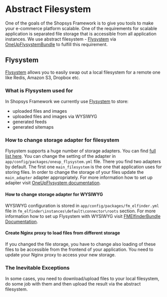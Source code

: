 # Abstract Filesystem
One of the goals of the Shopsys Framework is to give you tools to make your e-commerce platform scalable. 
One of the requirements for scalable application is separated file storage that is accessible from all application instances.
We use abstract filesystem - [Flysystem](https://github.com/thephpleague/flysystem) via [OneUpFlysystemBundle](https://github.com/1up-lab/OneupFlysystemBundle) to fulfill this requirement. 

## Flysystem
[Flysystem](https://github.com/thephpleague/flysystem) allows you to easily swap out a local filesystem for a remote one like Redis, Amazon S3, Dropbox etc.

### What is Flysystem used for
In Shopsys Framework we currently use [Flysystem](https://github.com/thephpleague/flysystem) to store:
- uploaded files and images
- uploaded files and images via WYSIWYG
- generated feeds
- generated sitemaps

### How to change storage adapter for filesystem
Flysystem supports a huge number of storage adapters. You can find [full list here](https://github.com/thephpleague/flysystem#community-integrations).
You can change the setting of the adapter in `app/config/packages/oneup_flysystem.yml` file.
There you find two adapters by default. 
The first one `main_filesystem` is the one that application uses for storing files. 
In order to change the storage of your files update the `main_adapter` adapter appropriately.
For more information how to set up adapter visit [OneUpFlysystem documentation](https://github.com/1up-lab/OneupFlysystemBundle/blob/master/Resources/doc/index.md#step3-configure-your-filesystems).

#### How to change storage adapter for WYSIWYG
WYSIWYG configuration is stored in `app/config/packages/fm_elfinder.yml` file in `fm_elfinder\instances\default\connector\roots` section.
For more information how to set up Flysystem with WYSIWYG visit [FMElfinderBundle Documentation](https://github.com/helios-ag/FMElfinderBundle/blob/master/Resources/doc/flysystem.md).

#### Create Nginx proxy to load files from different storage
If you changed the file storage, you have to change also loading of these files to be accessible from the frontend of your application.
You need to update your Nginx proxy to access your new storage. 

### The Inevitable Exceptions
In some cases, you need to download/upload files to your local filesystem, do some job with them and then upload the result via the abstract filesystem.